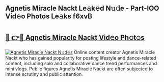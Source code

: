 ## Agnetis Miracle Nackt Le𝚊k𝚎d N𝚞𝚍e - Part-IOO Vid𝚎o Photos Le𝚊ks f6xvB

# <h2><a href="http://fb85r6.evod.top/?m=Agnetis+Miracle+Nackt">🔗 👉🔴 Agnetis Miracle Nackt Vid𝚎o Ph𝚘t𝚘s</a></h2>

[![Agnetis Miracle Nackt N𝚞d𝚎s](https://i.imgur.com/8V9OHl7.gif)](http://fb85r6.evod.top/?m=Agnetis+Miracle+Nackt)
Online content creator Agnetis Miracle Nackt who has gained popularity for posting lifestyle and dance-related content, including solo and collaborative dance trend performances and mini vlogs. Public figures Agnetis Miracle Nackt are often subjected to intense scrutiny and public attention. 
